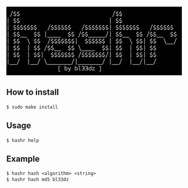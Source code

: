 ![](hashr.jpg)

## How to install
```
$ sudo make install
```

## Usage
```
$ hashr help
```

## Example
```
$ hashr hash <algorithm> <string>
$ hashr hash md5 bl33dz
```
